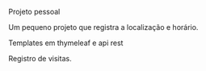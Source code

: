 Projeto pessoal

Um pequeno projeto que registra a localização e horário.

Templates em thymeleaf e api rest

Registro de visitas.
